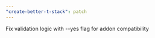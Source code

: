 ```yaml
---
"create-better-t-stack": patch
---
```


Fix validation logic with --yes flag for addon compatibility
